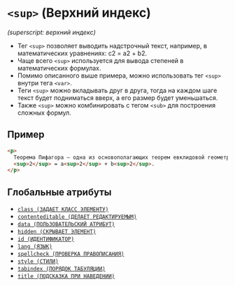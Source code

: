 # `<sup>` (Верхний индекс)

_(superscript: верхний индекс)_

- Тег `<sup>` позволяет выводить надстрочный текст, например, в математических уравнениях: c2 = a2 + b2.
- Чаще всего `<sup>` используется для вывода степеней в математических формулах.
- Помимо описанного выше примера, можно использовать тег `<sup>` внутри тега `<var>`.
- Теги `<sup>` можно вкладывать друг в друга, тогда на каждом шаге текст будет подниматься вверх, а его размер будет уменьшаться.
- Также `<sup>` можно комбинировать с тегом `<sub>` для построения сложных формул.

## Пример

```html
<p>
  Теорема Пифагора — одна из основополагающих теорем евклидовой геометрии c
  <sup>2</sup> = a<sup>2</sup> + b<sup>2</sup>.
</p>
```

## Глобальные атрибуты

- [`class (ЗАДАЕТ КЛАСС ЭЛЕМЕНТУ)`](<../ATTRIBUTES GLOBAL/class (ЗАДАЕТ КЛАСС ЭЛЕМЕНТУ).md>)
- [`contenteditable (ДЕЛАЕТ РЕДАКТИРУЕМЫМ)`](<../ATTRIBUTES GLOBAL/contenteditable (ДЕЛАЕТ РЕДАКТИРУЕМЫМ).md>)
- [`data (ПОЛЬЗОВАТЕЛЬСКИЙ АТРИБУТ)`](<../ATTRIBUTES GLOBAL/data (ПОЛЬЗОВАТЕЛЬСКИЙ АТРИБУТ).md>)
- [`hidden (СКРЫВАЕТ ЭЛЕМЕНТ)`](<../ATTRIBUTES GLOBAL/hidden (СКРЫВАЕТ ЭЛЕМЕНТ).md>)
- [`id (ИДЕНТИФИКАТОР)`](<../ATTRIBUTES GLOBAL/id (ИДЕНТИФИКАТОР).md>)
- [`lang (ЯЗЫК)`](<../ATTRIBUTES GLOBAL/lang (ЯЗЫК).md>)
- [`spellcheck (ПРОВЕРКА ПРАВОПИСАНИЯ)`](<../ATTRIBUTES GLOBAL/spellcheck (ПРОВЕРКА ПРАВОПИСАНИЯ).md>)
- [`style (СТИЛИ)`](<../ATTRIBUTES GLOBAL/style (СТИЛИ).md>)
- [`tabindex (ПОРЯДОК ТАБУЛЯЦИИ)`](<../ATTRIBUTES GLOBAL/tabindex (ПОРЯДОК ТАБУЛЯЦИИ).md>)
- [`title (ПОДСКАЗКА ПРИ НАВЕДЕНИИ)`](<../ATTRIBUTES GLOBAL/title (ПОДСКАЗКА ПРИ НАВЕДЕНИИ).md>)
